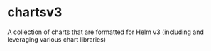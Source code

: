 # chartsv3
A collection of charts that are formatted for Helm v3 (including and leveraging various chart libraries)
